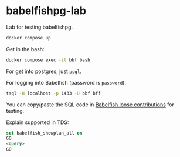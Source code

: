# babelfishpg-lab


Lab for testing babelfishpg.


```bash
docker compose up
```

Get in the bash:

```bash
docker compose exec -it bbf bash
```

For get into postgres, just `psql`.

For logging into Babelfish (password is `password`):

```bash
tsql -H localhost -p 1433 -U bbf bff
```

You can copy/paste the SQL code in [Babelfish loose contributions](https://tr3s.ma/toolbox/2024/babelfish-on-docker/) for testing.


Explain supported in TDS:

```sql
set babelfish_showplan_all on
GO
<query>
GO
```
